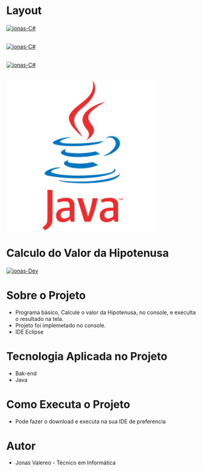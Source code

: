 # Layout

<a href="#">
<img align="center"  alt="jonas-C#" height ="500" width ="1000" src ="https://user-images.githubusercontent.com/25933386/123529624-7d5d4580-d6c8-11eb-9b4f-b320489a32fc.jpg" style="max-width: 100%;"></img>
</a>

##

<a href="#">
<img align="center"  alt="jonas-C#" height ="500" width ="1000" src ="https://user-images.githubusercontent.com/25933386/123529625-7e8e7280-d6c8-11eb-8f78-86b32b27acd9.jpg" style="max-width: 100%;"></img>
</a>

##

<a href="#">
<img align="center"  alt="jonas-C#" height ="https://user-images.githubusercontent.com/25933386/123529627-7e8e7280-d6c8-11eb-945f-15ba5280f153.jpg" style="max-width: 100%;"></img>
</a>

##

<a href="#">
<img align="center"  alt="jonas-C#" height ="400" width ="400" src ="https://raw.githubusercontent.com/devicons/devicon/master/icons/java/java-original-wordmark.svg" style="max-width: 100%;"></img>
</a>

# Calculo do Valor da Hipotenusa

<a href="#">
<img align="center"  alt="jonas-Dev" height ="70" width ="160" src ="https://user-images.githubusercontent.com/25933386/116831049-87107400-ab83-11eb-947b-0a94a3e89f04.png" style="max-width: 100%;"></img>
</a>

# Sobre o Projeto

- Programa básico, Calcule o valor da Hipotenusa, no console, e execulta o resultado na tela.
- Projeto foi implemetado no console.
- IDE Eclipse

# Tecnologia Aplicada no Projeto

- Bak-end
- Java

# Como Executa o Projeto

- Pode fazer o download e executa na sua IDE de preferencia


# Autor

- Jonas Valereo - Técnico em Informática 
